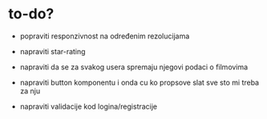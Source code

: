 # to-do?

- popraviti responzivnost na određenim rezolucijama

- napraviti star-rating

- napraviti da se za svakog usera spremaju njegovi podaci o filmovima

- napraviti button komponentu i onda cu ko propsove slat sve sto mi treba za nju

- napraviti validacije kod logina/registracije